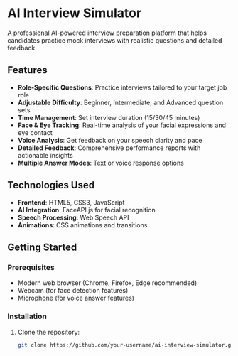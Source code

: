 # AI Interview Simulator

A professional AI-powered interview preparation platform that helps candidates practice mock interviews with realistic questions and detailed feedback.

## Features

- **Role-Specific Questions**: Practice interviews tailored to your target job role
- **Adjustable Difficulty**: Beginner, Intermediate, and Advanced question sets
- **Time Management**: Set interview duration (15/30/45 minutes)
- **Face & Eye Tracking**: Real-time analysis of your facial expressions and eye contact
- **Voice Analysis**: Get feedback on your speech clarity and pace
- **Detailed Feedback**: Comprehensive performance reports with actionable insights
- **Multiple Answer Modes**: Text or voice response options

## Technologies Used

- **Frontend**: HTML5, CSS3, JavaScript
- **AI Integration**: FaceAPI.js for facial recognition
- **Speech Processing**: Web Speech API
- **Animations**: CSS animations and transitions

## Getting Started

### Prerequisites

- Modern web browser (Chrome, Firefox, Edge recommended)
- Webcam (for face detection features)
- Microphone (for voice answer features)

### Installation

1. Clone the repository:
   ```bash
   git clone https://github.com/your-username/ai-interview-simulator.git
